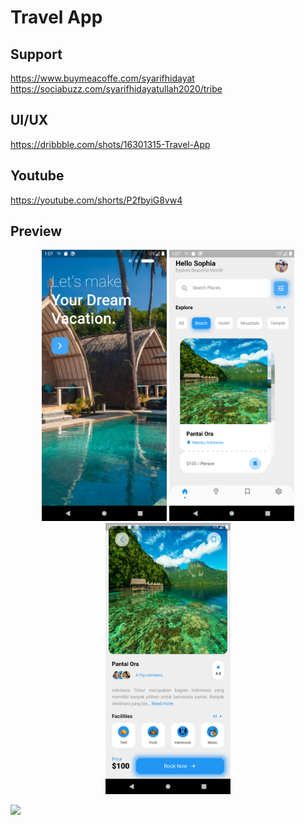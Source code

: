 # Travel App

## Support

https://www.buymeacoffe.com/syarifhidayat
https://sociabuzz.com/syarifhidayatullah2020/tribe

## UI/UX

https://dribbble.com/shots/16301315-Travel-App

## Youtube

https://youtube.com/shorts/P2fbyiG8vw4

## Preview

<p align="middle">
<img src="assets/preview/onboard.png" alt="OnBoard" width="200">
<img src="assets/preview/home.png" alt="HomePage" width="200">
<img src="assets/preview/detail.png" alt="Detail" width="200">
</p>
<img src="https://visitor-badge.laobi.icu/badge?page_id=sya-hid.travel_app_01"/>  
